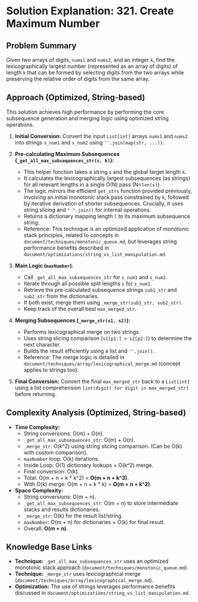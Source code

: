 # Solution Explanation: 321. Create Maximum Number

## Problem Summary

Given two arrays of digits, `nums1` and `nums2`, and an integer `k`, find the lexicographically largest number (represented as an array of digits) of length `k` that can be formed by selecting digits from the two arrays while preserving the relative order of digits from the same array.

## Approach (Optimized, String-based)

This solution achieves high performance by performing the core subsequence generation and merging logic using optimized string operations.

1.  **Initial Conversion:** Convert the input `List[int]` arrays `nums1` and `nums2` into strings `s_num1` and `s_num2` using `''.join(map(str, ...))`.

2.  **Pre-calculating Maximum Subsequences (`_get_all_max_subsequences_str(s, k)`):**
    *   This helper function takes a string `s` and the global target length `k`.
    *   It calculates the lexicographically largest subsequences (as strings) for all relevant lengths in a single O(N) pass (N=`len(s)`).
    *   The logic mirrors the efficient `get_strs` function provided previously, involving an initial monotonic stack pass constrained by `k`, followed by iterative derivation of shorter subsequences. Crucially, it uses string slicing and `" ".join()` for internal operations.
    *   Returns a dictionary mapping length `l` to its maximum subsequence string.
    *   Reference: This technique is an optimized application of monotonic stack principles, related to concepts in `document/techniques/monotonic_queue.md`, but leverages string performance benefits described in `document/optimizations/string_vs_list_manipulation.md`.

3.  **Main Logic (`maxNumber`)**:
    *   Call `_get_all_max_subsequences_str` for `s_num1` and `s_num2`.
    *   Iterate through all possible split lengths `i` for `s_num1`.
    *   Retrieve the pre-calculated subsequence strings `sub1_str` and `sub2_str` from the dictionaries.
    *   If both exist, merge them using `_merge_str(sub1_str, sub2_str)`.
    *   Keep track of the overall best `max_merged_str`.

4.  **Merging Subsequences (`_merge_str(s1, s2)`):**
    *   Performs lexicographical merge on two strings.
    *   Uses string slicing comparison (`s1[p1:] > s2[p2:]`) to determine the next character.
    *   Builds the result efficiently using a list and `''.join()`.
    *   Reference: The merge logic is detailed in `document/techniques/array/lexicographical_merge.md` (concept applies to strings too).

5.  **Final Conversion:** Convert the final `max_merged_str` back to a `List[int]` using a list comprehension `[int(digit) for digit in max_merged_str]` before returning.

## Complexity Analysis (Optimized, String-based)

*   **Time Complexity:**
    *   String conversions: O(m) + O(n).
    *   `_get_all_max_subsequences_str`: O(m) + O(n).
    *   `_merge_str`: O(k^2) using string slicing comparison. (Can be O(k) with custom comparison).
    *   `maxNumber` loop: O(k) iterations.
    *   Inside Loop: O(1) dictionary lookups + O(k^2) merge.
    *   Final conversion: O(k).
    *   Total: O(m + n + k * k^2) = **O(m + n + k^3)**.
    *   With O(k) merge: O(m + n + k * k) = **O(m + n + k^2)**.
*   **Space Complexity:**
    *   String conversions: O(m + n).
    *   `_get_all_max_subsequences_str`: O(m + n) to store intermediate stacks and results dictionaries.
    *   `_merge_str`: O(k) for the result list/string.
    *   `maxNumber`: O(m + n) for dictionaries + O(k) for final result.
    *   Overall: **O(m + n)**.

## Knowledge Base Links

*   **Technique:** `_get_all_max_subsequences_str` uses an optimized monotonic stack approach (`document/techniques/monotonic_queue.md`).
*   **Technique:** `_merge_str` uses lexicographical merge (`document/techniques/array/lexicographical_merge.md`).
*   **Optimization:** The use of strings leverages performance benefits discussed in `document/optimizations/string_vs_list_manipulation.md`. 